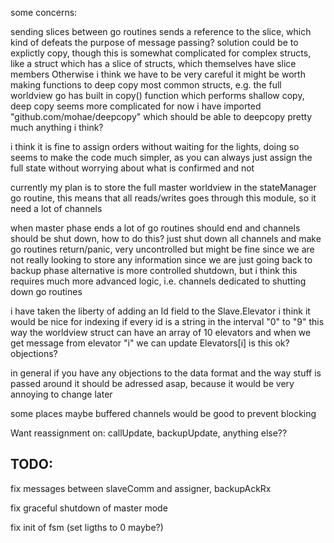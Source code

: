 some concerns:

sending slices between go routines sends a reference to the slice, which kind of defeats the purpose of message passing?
solution could be to explictly copy, though this is somewhat complicated for complex structs, like a struct which has a slice of structs, which themselves have slice members
Otherwise i think we have to be very careful
it might be worth making functions to deep copy most common structs, e.g. the full worldview
go has built in copy() function which performs shallow copy, deep copy seems more complicated
for now i have imported "github.com/mohae/deepcopy" which should be able to deepcopy pretty much anything i think?

i think it is fine to assign orders without waiting for the lights, doing so seems to make the code much simpler, as you can always just assign the full state without worrying about what is confirmed and not

currently my plan is to store the full master worldview in the stateManager go routine, this means that all reads/writes goes through this module, so it need a lot of channels

when master phase ends a lot of go routines should end and channels should be shut down, how to do this?
just shut down all channels and make go routines return/panic, very uncontrolled but might be fine since we are not really looking to store any information since we are just going back to backup phase
alternative is more controlled shutdown, but i think this requires much more advanced logic, i.e. channels dedicated to shutting down go routines

i have taken the liberty of adding an Id field to the Slave.Elevator
i think it would be nice for indexing if every id is a string in the interval "0" to "9"
this way the worldview struct can have an array of 10 elevators and when we get message from elevator "i" we can update Elevators[i]
is this ok? objections?

in general if you have any objections to the data format and the way stuff is passed around it should be adressed asap, because it would be very annoying to change later

some places maybe buffered channels would be good to prevent blocking


Want reassignment on: callUpdate, backupUpdate, anything else??


## TODO:
fix messages between slaveComm and assigner, backupAckRx

fix graceful shutdown of master mode

fix init of fsm (set ligths to 0 maybe?)